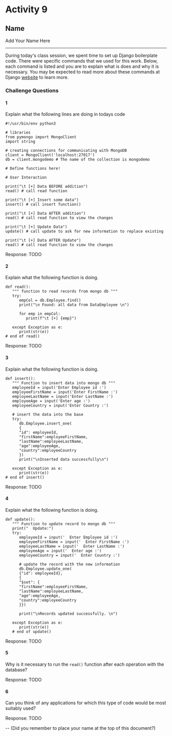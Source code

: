 # Activity 9

## Name

Add Your Name Here

---

During today's class session, we spent time to set up Django boilerplate code. There were specific commands that we used for this work. Below, each command is listed and you are to explain what is does and why it is necessary. You may be expected to read more about these commands at Django [website](https://www.djangoproject.com/start/) to learn more.

### Challenge Questions

#### 1
Explain what the following lines are doing in todays code

```
#!/usr/bin/env python3

# libraries 
from pymongo import MongoClient
import string

# creating connections for communicating with MongoDB
client = MongoClient('localhost:27017')
db = client.mongodemo # The name of the collection is mongodemo
 
# Define functions here!

# User Interaction

print("\t [+] Data BEFORE addition")
read() # call read function

print("\t [+] Insert some data")
insert() # call insert function()

print("\t [+] Data AFTER addition")
read() # call read function to view the changes

print("\t [+] Update Data")
update() # call update to ask for new information to replace existing

print("\t [+] Data AFTER Update")
read() # call read function to view the changes
```

Response: TODO

#### 2

Explain what the following function is doing.

```
def read():
   """ function to read records from mongo db """
   try:
      empCol = db.Employee.find()
      print("\n Found: all data from DataEmployee \n")

      for emp in empCol:
         print(f"\t [+] {emp}")

   except Exception as e:
      print(str(e))
# end of read()
```

Response: TODO

#### 3

Explain what the following function is doing.

```
def insert():
   """ Function to insert data into mongo db """
   employeeId = input('Enter Employee id :')
   employeeFirstName = input('Enter FirstName :')
   employeeLastName = input('Enter LastName :')
   employeeAge = input('Enter age :')
   employeeCountry = input('Enter Country :')

   # insert the data into the base
   try:
      db.Employee.insert_one(
      {
      "id": employeeId,
      "firstName":employeeFirstName,
      "lastName":employeeLastName,
      "age":employeeAge,
      "country":employeeCountry
      })
      print("\nInserted data successfully\n")

   except Exception as e:
      print(str(e))
# end of insert()
```

Response: TODO

#### 4

Explain what the following function is doing.

```
def update():
   """ Function to update record to mongo db """
   print("  Update:")
   try:
      employeeId = input('  Enter Employee id :')
      employeeFirstName = input('  Enter FirstName :')
      employeeLastName = input('  Enter LastName :')
      employeeAge = input('  Enter age :')
      employeeCountry = input('  Enter Country :')

      # update the record with the new information
      db.Employee.update_one(
      {"id": employeeId},
      {
      "$set": {
      "firstName":employeeFirstName,
      "lastName":employeeLastName,
      "age":employeeAge,
      "country":employeeCountry
      }})

      print("\nRecords updated successfully. \n")

   except Exception as e:
      print(str(e))
   # end of update()
```

Response: TODO

#### 5

Why is it necessary to run the `read()` function after each operation with the database?


Response: TODO


#### 6

Can you think of any applications for which this type of code would be most suitably used?

Response: TODO

--
(Did you remember to place your name at the top of this document?)
